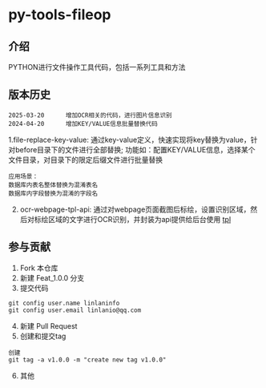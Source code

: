 # py-tools-fileop
## 介绍
PYTHON进行文件操作工具代码，包括一系列工具和方法

## 版本历史
```
2025-03-20      增加OCR相关的代码，进行图片信息识别
2024-04-20      增加KEY/VALUE信息批量替换代码

```

1.file-replace-key-value: 通过key-value定义，快速实现将key替换为value，针对before目录下的文件进行全部替换;
功能如：配置KEY/VALUE信息，选择某个文件目录，对目录下的限定后缀文件进行批量替换
```
应用场景：
数据库内表名整体替换为混淆表名
数据库内字段替换为混淆的字段名
```
2. ocr-webpage-tpl-api: 通过对webpage页面截图后标绘，设置识别区域，然后对标绘区域的文字进行OCR识别，并封装为api提供给后台使用
[tpl](./ocr-webpage-tpl-api/README.md)

## 参与贡献
1.  Fork 本仓库
2.  新建 Feat_1.0.0 分支
3.  提交代码
```
git config user.name linlaninfo
git config user.email linlanio@qq.com
```
4. 新建 Pull Request
5. 创建和提交tag
```
创建
git tag -a v1.0.0 -m "create new tag v1.0.0"
```
6. 其他

